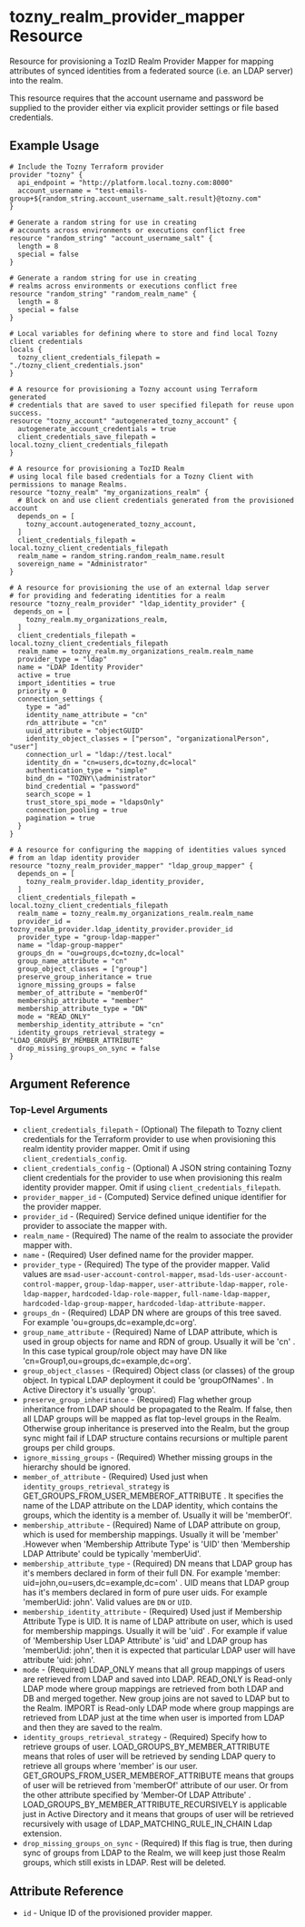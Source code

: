 # tozny_realm_provider_mapper Resource

Resource for provisioning a TozID Realm Provider Mapper for mapping attributes of synced identities from a federated source (i.e. an LDAP server) into the realm.

This resource requires that the account username and password be supplied to the provider either via explicit provider settings or file based credentials.

## Example Usage

```hcl
# Include the Tozny Terraform provider
provider "tozny" {
  api_endpoint = "http://platform.local.tozny.com:8000"
  account_username = "test-emails-group+${random_string.account_username_salt.result}@tozny.com"
}

# Generate a random string for use in creating
# accounts across environments or executions conflict free
resource "random_string" "account_username_salt" {
  length = 8
  special = false
}

# Generate a random string for use in creating
# realms across environments or executions conflict free
resource "random_string" "random_realm_name" {
  length = 8
  special = false
}

# Local variables for defining where to store and find local Tozny client credentials
locals {
  tozny_client_credentials_filepath = "./tozny_client_credentials.json"
}

# A resource for provisioning a Tozny account using Terraform generated
# credentials that are saved to user specified filepath for reuse upon success.
resource "tozny_account" "autogenerated_tozny_account" {
  autogenerate_account_credentials = true
  client_credentials_save_filepath = local.tozny_client_credentials_filepath
}

# A resource for provisioning a TozID Realm
# using local file based credentials for a Tozny Client with permissions to manage Realms.
resource "tozny_realm" "my_organizations_realm" {
  # Block on and use client credentials generated from the provisioned account
  depends_on = [
    tozny_account.autogenerated_tozny_account,
  ]
  client_credentials_filepath = local.tozny_client_credentials_filepath
  realm_name = random_string.random_realm_name.result
  sovereign_name = "Administrator"
}

# A resource for provisioning the use of an external ldap server
# for providing and federating identities for a realm
resource "tozny_realm_provider" "ldap_identity_provider" {
 depends_on = [
    tozny_realm.my_organizations_realm,
  ]
  client_credentials_filepath = local.tozny_client_credentials_filepath
  realm_name = tozny_realm.my_organizations_realm.realm_name
  provider_type = "ldap"
  name = "LDAP Identity Provider"
  active = true
  import_identities = true
  priority = 0
  connection_settings {
    type = "ad"
    identity_name_attribute = "cn"
    rdn_attribute = "cn"
    uuid_attribute = "objectGUID"
    identity_object_classes = ["person", "organizationalPerson", "user"]
    connection_url = "ldap://test.local"
    identity_dn = "cn=users,dc=tozny,dc=local"
    authentication_type = "simple"
    bind_dn = "TOZNY\\administrator"
    bind_credential = "password"
    search_scope = 1
    trust_store_spi_mode = "ldapsOnly"
    connection_pooling = true
    pagination = true
  }
}

# A resource for configuring the mapping of identities values synced
# from an ldap identity provider
resource "tozny_realm_provider_mapper" "ldap_group_mapper" {
  depends_on = [
    tozny_realm_provider.ldap_identity_provider,
  ]
  client_credentials_filepath = local.tozny_client_credentials_filepath
  realm_name = tozny_realm.my_organizations_realm.realm_name
  provider_id = tozny_realm_provider.ldap_identity_provider.provider_id
  provider_type = "group-ldap-mapper"
  name = "ldap-group-mapper"
  groups_dn = "ou=groups,dc=tozny,dc=local"
  group_name_attribute = "cn"
  group_object_classes = ["group"]
  preserve_group_inheritance = true
  ignore_missing_groups = false
  member_of_attribute = "memberOf"
  membership_attribute = "member"
  membership_attribute_type = "DN"
  mode = "READ_ONLY"
  membership_identity_attribute = "cn"
  identity_groups_retrieval_strategy = "LOAD_GROUPS_BY_MEMBER_ATTRIBUTE"
  drop_missing_groups_on_sync = false
}
```

## Argument Reference

### Top-Level Arguments

- `client_credentials_filepath` - (Optional) The filepath to Tozny client credentials for the Terraform provider to use when provisioning this realm identity provider mapper. Omit if using `client_credentials_config`.
- `client_credentials_config` - (Optional) A JSON string containing Tozny client credentials for the provider to use when provisioning this realm identity provider mapper. Omit if using `client_credentials_filepath`.
- `provider_mapper_id` - (Computed) Service defined unique identifier for the provider mapper.
- `provider_id` - (Required) Service defined unique identifier for the provider to associate the mapper with.
- `realm_name` - (Required) The name of the realm to associate the provider mapper with.
- `name` - (Required) User defined name for the provider mapper.
- `provider_type` - (Required) The type of the provider mapper. Valid values are `msad-user-account-control-mapper`, `msad-lds-user-account-control-mapper`, `group-ldap-mapper`, `user-attribute-ldap-mapper`, `role-ldap-mapper`, `hardcoded-ldap-role-mapper`, `full-name-ldap-mapper`, `hardcoded-ldap-group-mapper`, `hardcoded-ldap-attribute-mapper`.
- `groups_dn` - (Required) LDAP DN where are groups of this tree saved. For example 'ou=groups,dc=example,dc=org'.
- `group_name_attribute` - (Required) Name of LDAP attribute, which is used in group objects for name and RDN of group. Usually it will be 'cn' . In this case typical group/role object may have DN like 'cn=Group1,ou=groups,dc=example,dc=org'.
- `group_object_classes` - (Required) Object class (or classes) of the group object. In typical LDAP deployment it could be 'groupOfNames' . In Active Directory it's usually 'group'.
- `preserve_group_inheritance` - (Required) Flag whether group inheritance from LDAP should be propagated to the Realm. If false, then all LDAP groups will be mapped as flat top-level groups in the Realm. Otherwise group inheritance is preserved into the Realm, but the group sync might fail if LDAP structure contains recursions or multiple parent groups per child groups.
- `ignore_missing_groups` - (Required) Whether missing groups in the hierarchy should be ignored.
- `member_of_attribute` - (Required) Used just when `identity_groups_retrieval_strategy` is GET_GROUPS_FROM_USER_MEMBEROF_ATTRIBUTE . It specifies the name of the LDAP attribute on the LDAP identity, which contains the groups, which the identity is a member of. Usually it will be 'memberOf'.
- `membership_attribute` - (Required) Name of LDAP attribute on group, which is used for membership mappings. Usually it will be 'member' .However when 'Membership Attribute Type' is 'UID' then 'Membership LDAP Attribute' could be typically 'memberUid'.
- `membership_attribute_type` - (Required) DN means that LDAP group has it's members declared in form of their full DN. For example 'member: uid=john,ou=users,dc=example,dc=com' . UID means that LDAP group has it's members declared in form of pure user uids. For example 'memberUid: john'. Valid values are `DN` or `UID`.
- `membership_identity_attribute` - (Required) Used just if Membership Attribute Type is UID. It is name of LDAP attribute on user, which is used for membership mappings. Usually it will be 'uid' . For example if value of 'Membership User LDAP Attribute' is 'uid' and LDAP group has 'memberUid: john', then it is expected that particular LDAP user will have attribute 'uid: john'.
- `mode` - (Required) LDAP_ONLY means that all group mappings of users are retrieved from LDAP and saved into LDAP. READ_ONLY is Read-only LDAP mode where group mappings are retrieved from both LDAP and DB and merged together. New group joins are not saved to LDAP but to the Realm. IMPORT is Read-only LDAP mode where group mappings are retrieved from LDAP just at the time when user is imported from LDAP and then they are saved to the realm.
- `identity_groups_retrieval_strategy` - (Required) Specify how to retrieve groups of user. LOAD_GROUPS_BY_MEMBER_ATTRIBUTE means that roles of user will be retrieved by sending LDAP query to retrieve all groups where 'member' is our user. GET_GROUPS_FROM_USER_MEMBEROF_ATTRIBUTE means that groups of user will be retrieved from 'memberOf' attribute of our user. Or from the other attribute specified by 'Member-Of LDAP Attribute' . LOAD_GROUPS_BY_MEMBER_ATTRIBUTE_RECURSIVELY is applicable just in Active Directory and it means that groups of user will be retrieved recursively with usage of LDAP_MATCHING_RULE_IN_CHAIN Ldap extension.
- `drop_missing_groups_on_sync` - (Required) If this flag is true, then during sync of groups from LDAP to the Realm, we will keep just those Realm groups, which still exists in LDAP. Rest will be deleted.

## Attribute Reference

- `id` - Unique ID of the provisioned provider mapper.
